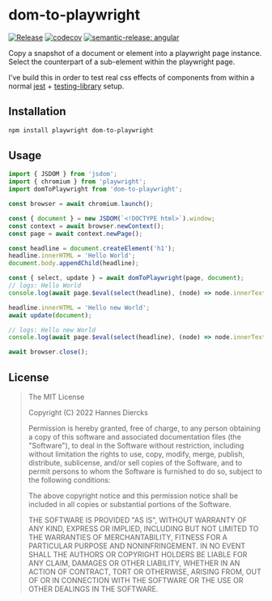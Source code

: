 # dom-to-playwright

[![Release](https://github.com/Xiphe/dom-to-playwright/actions/workflows/release.yml/badge.svg)](https://github.com/Xiphe/dom-to-playwright/actions/workflows/release.yml)
[![codecov](https://codecov.io/gh/Xiphe/dom-to-playwright/branch/main/graph/badge.svg?token=9U2N1I98OW)](https://codecov.io/gh/Xiphe/dom-to-playwright)
[![semantic-release: angular](https://img.shields.io/badge/semantic--release-angular-e10079?logo=semantic-release)](https://github.com/semantic-release/semantic-release)


Copy a snapshot of a document or element into a playwright page instance.
Select the counterpart of a sub-element within the playwright page.

I've build this in order to test real css effects of components from within a
normal [jest](https://jestjs.io/) + [testing-library](https://testing-library.com/) setup.

## Installation

```bash
npm install playwright dom-to-playwright
```

## Usage

```js
import { JSDOM } from 'jsdom';
import { chromium } from 'playwright';
import domToPlaywright from 'dom-to-playwright';

const browser = await chromium.launch();

const { document } = new JSDOM(`<!DOCTYPE html>`).window;
const context = await browser.newContext();
const page = await context.newPage();

const headline = document.createElement('h1');
headline.innerHTML = 'Hello World';
document.body.appendChild(headline);

const { select, update } = await domToPlaywright(page, document);
// logs: Hello World
console.log(await page.$eval(select(headline), (node) => node.innerText));

headline.innerHTML = 'Hello new World';
await update(document);

// logs: Hello new World
console.log(await page.$eval(select(headline), (node) => node.innerText));

await browser.close();
```

## License

> The MIT License
>
> Copyright (C) 2022 Hannes Diercks
>
> Permission is hereby granted, free of charge, to any person obtaining a copy of
> this software and associated documentation files (the "Software"), to deal in
> the Software without restriction, including without limitation the rights to
> use, copy, modify, merge, publish, distribute, sublicense, and/or sell copies
> of the Software, and to permit persons to whom the Software is furnished to do
> so, subject to the following conditions:
>
> The above copyright notice and this permission notice shall be included in all
> copies or substantial portions of the Software.
>
> THE SOFTWARE IS PROVIDED "AS IS", WITHOUT WARRANTY OF ANY KIND, EXPRESS OR
> IMPLIED, INCLUDING BUT NOT LIMITED TO THE WARRANTIES OF MERCHANTABILITY, FITNESS
> FOR A PARTICULAR PURPOSE AND NONINFRINGEMENT. IN NO EVENT SHALL THE AUTHORS OR
> COPYRIGHT HOLDERS BE LIABLE FOR ANY CLAIM, DAMAGES OR OTHER LIABILITY, WHETHER
> IN AN ACTION OF CONTRACT, TORT OR OTHERWISE, ARISING FROM, OUT OF OR IN
> CONNECTION WITH THE SOFTWARE OR THE USE OR OTHER DEALINGS IN THE SOFTWARE.
